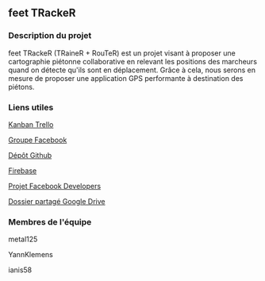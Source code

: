 ## feet TRackeR
### Description du projet
feet TRackeR (TRaineR + RouTeR) est un projet visant à proposer une cartographie piétonne collaborative en relevant les positions des marcheurs quand on détecte qu'ils sont en déplacement.
Grâce à cela, nous serons en mesure de proposer une application GPS performante à destination des piétons.

### Liens utiles

[Kanban Trello](https://trello.com/b/UF8aXIYf/8inf872-projet-plateformes-mobiles)

[Groupe Facebook](https://www.facebook.com/groups/1388917304563037/)

[Dépôt Github](https://github.com/ianis58/feet_TRackeR)

[Firebase](https://console.firebase.google.com/project/feet-tracker/overview)

[Projet Facebook Developers](https://developers.facebook.com/apps/1634589553264053/dashboard/)

[Dossier partagé Google Drive](https://drive.google.com/drive/folders/0B6cTbaFxcgwrUjVQVm1aNWdPdFU)

### Membres de l'équipe
metal125

YannKlemens

ianis58


